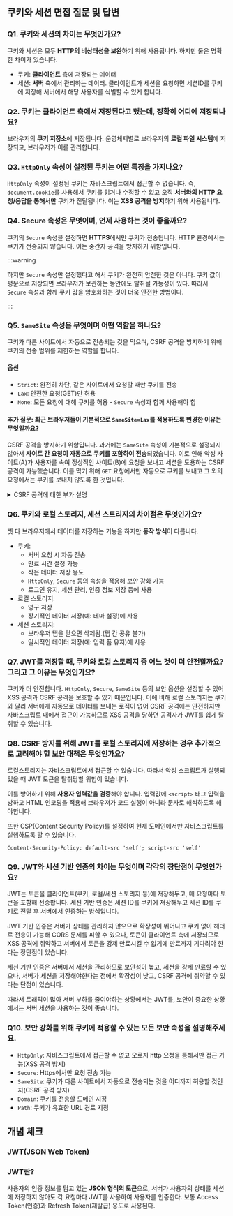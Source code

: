 ## 쿠키와 세션 면접 질문 및 답변
### Q1. 쿠키와 세션의 차이는 무엇인가요?
쿠키와 세션은 모두 **HTTP의 비상태성을 보완**하기 위해 사용됩니다. 하지만 둘은 명확한 차이가 있습니다.
- 쿠키: **클라이언트** 측에 저장되는 데이터
- 세션: **서버** 측에서 관리하는 데이터. 클라이언트가 세션을 요청하면 세션ID를 쿠키에 저장해 서버에서 해당 사용자를 식별할 수 있게 합니다.
### Q2. 쿠키는 클라이언트 측에서 저장된다고 했는데, 정확히 어디에 저장되나요?
브라우저의 **쿠키 저장소**에 저장됩니다. 운영체제별로 브라우저의 **로컬 파일 시스템**에 저장되고, 브라우저가 이를 관리합니다.
### Q3. `HttpOnly` 속성이 설정된 쿠키는 어떤 특징을 가지나요?
`HttpOnly` 속성이 설정된 쿠키는 자바스크립트에서 접근할 수 없습니다. 즉, `document.cookie`를 사용해서 쿠키를 읽거나 수정할 수 없고 오직 **서버와의 HTTP 요청/응답을 통해서만** 쿠키가 전달됩니다. 이는 **XSS 공격을 방지**하기 위해 사용됩니다.
### Q4. Secure 속성은 무엇이며, 언제 사용하는 것이 좋을까요?
쿠키의 `Secure` 속성을 설정하면 **HTTPS**에서만 쿠키가 전송됩니다. HTTP 환경에서는 쿠키가 전송되지 않습니다. 이는 중간자 공격을 방지하기 위함입니다.

:::warning

하지만 `Secure` 속성만 설정했다고 해서 쿠키가 완전히 안전한 것은 아니다. 쿠키 값이 평문으로 저장되면 브라우저가 보관하는 동안에도 탈취될 가능성이 있다. 따라서 `Secure` 속성과 함께 쿠키 값을 암호화하는 것이 더욱 안전한 방법이다.

:::

### Q5. `SameSite` 속성은 무엇이며 어떤 역할을 하나요?
쿠키가 다른 사이트에서 자동으로 전송되는 것을 막으며, CSRF 공격을 방지하기 위해 쿠키의 전송 범위를 제한하는 역할을 합니다.
#### 옵션
- `Strict`: 완전히 차단, 같은 사이트에서 요청할 때만 쿠키를 전송
- `Lax`: 안전한 요청(GET)만 허용
- `None`: 모든 요청에 대해 쿠키를 허용 - `Secure` 속성과 함께 사용해야 함
#### 추가 질문: 최근 브라우저들이 기본적으로 `SameSite=Lax`를 적용하도록 변경한 이유는 무엇일까요?
CSRF 공격을 방지하기 위함입니다. 과거에는 `SameSite` 속성이 기본적으로 설정되지 않아서 **사이트 간 요청이 자동으로 쿠키를 포함하여 전송**되었습니다. 이로 인해 악성 사이트(A)가 사용자를 속여 정상적인 사이트(B)에 요청을 보내고 세션을 도용하는 CSRF 공격이 가능했습니다. 이를 막기 위해 `GET` 요청에서만 자동으로 쿠키를 보내고 그 외의 요청에서는 쿠키를 보내지 않도록 한 것입니다.
<details>
  <summary>CSRF 공격에 대한 부가 설명</summary>

  **CSRF 공격**은 **사용자가 의도하지 않은 요청을 보내도록 유도하여 악의적인 작업을 수행**하는 공격이다.

  - 사용자가 특정 사이트에 로그인하여 세션이 유지된 상태에서
  - 공격자가 **다른 사이트**를 이용해 자동으로 요청을 보내도록 한다.
  
  예를 들어, 사용자가 온라인 뱅킹 사이트에 로그인 한다. 그러면 서버가 사용자에게 **세션 쿠키**를 발급해주는데, 만약 로그인이 유지된 상태에서 피싱 사이트에 들어간다고 치자. 피싱 사이트에는 아래와 같은 공격 코드가 있다.

  `<img src="https://bank.com/transfer?to=hacker&amount=10000">`

  사용자가 피싱사이트에 방문하면 브라우저는 해당 사이트의 HTML 문서를 파싱하면서 `img` 태그의 `src` URL을 파싱하며 **자동으로 HTTP 요청을 보내고(이때 대부분의 요청은 GET 방식으로 수행된다.)** 브라우저가 로그인 된 상태의 쿠키를 자동으로 전송하면 사용자는 알지 못하는 사이에 공격자의 계좌로 돈을 이체하게 되는 것이다.

  하지만 위에 `GET` 요청은 안전하다고 하지 않았는가? 사실 그건 서버 개발자에게 달려있다. 만약 서버 개발자가 돈을 보내는 작업을 `GET` 요청을 통해 하도록 설계해놨다면 `SameSite=Lax`를 사용해도 꼼짝없이 털리는 것이다. 따라서 중요한 작업을 `POST` 요청으로만 제한하는 방법도 필요하다.
</details>

### Q6. 쿠키와 로컬 스토리지, 세션 스트리지의 차이점은 무엇인가요?
셋 다 브라우저에서 데이터를 저장하는 기능을 하지만 **동작 방식**이 다릅니다.
- 쿠키:
  - 서버 요청 시 자동 전송
  - 만료 시간 설정 가능
  - 작은 데이터 저장 용도
  - `HttpOnly`, `Secure` 등의 속성을 적용해 보안 강화 가능
  - 로그인 유지, 세션 관리, 인증 정보 저장 등에 사용
- 로컬 스토리지:
  - 영구 저장
  - 장기적인 데이터 저장(예: 테마 설정)에 사용
- 세션 스토리지:
  - 브라우저 탭을 닫으면 삭제됨.(탭 간 공유 불가)
  - 일시적인 데이터 저장(예: 입력 폼 유지)에 사용

### Q7. JWT를 저장할 때, 쿠키와 로컬 스토리지 중 어느 것이 더 안전할까요? 그리고 그 이유는 무엇인가요?
쿠키가 더 안전합니다. `HttpOnly`, `Secure`, `SameSite` 등의 보안 옵션을 설정할 수 있어 XSS 공격과 CSRF 공격을 보호할 수 있기 때문입니다. 이에 비해 로컬 스토리지는 쿠키와 달리 서버에게 자동으로 데이터를 보내는 로직이 없어 CSRF 공격에는 안전하지만 자바스크립트 내에서 접근이 가능하므로 XSS 공격을 당하면 공격자가 JWT를 쉽게 탈취할 수 있습니다.

### Q8. CSRF 방지를 위해 JWT를 로컬 스토리지에 저장하는 경우 추가적으로 고려해야 할 보안 대책은 무엇인가요?
로컬스토리지는 자바스크립트에서 접근할 수 있습니다. 따라서 악성 스크립트가 실행되었을 때 JWT 토큰을 탈취당할 위험이 있습니다.

이를 방어하기 위해 **사용자 입력값을 검증**해야 합니다. 입력값에 `<script>` 태그 입력을 방하고 HTML 인코딩을 적용해 브라우저가 코드 실행이 아니라 문자로 해석하도록 해야합니다.

또한 CSP(Content Security Policy)를 설정하여 현재 도메인에서만 자바스크립트를 실행하도록 할 수 있습니다.
```http
Content-Security-Policy: default-src 'self'; script-src 'self'
```
### Q9. JWT와 세션 기반 인증의 차이는 무엇이며 각각의 장단점이 무엇인가요?
JWT는 토큰을 클라이언트(쿠키, 로컬/세션 스토리지 등)에 저장해두고, 매 요청마다 토큰을 포함해 전송합니다. 세션 기반 인증은 세션 ID를 쿠키에 저장해두고 세션 ID를 쿠키로 전달 후 서버에서 인증하는 방식입니다.

JWT 기반 인증은 서버가 상태를 관리하지 않으므로 확장성이 뛰어나고 쿠키 없이 헤더로 전송이 가능해 CORS 문제를 피할 수 있으나, 토큰이 클라이언트 측에 저장되므로 XSS 공격에 취약하고 서버에서 토큰을 강제 만료시킬 수 없기에 만료까지 기다려야 한다는 장단점이 있습니다.

세션 기반 인증은 서버에서 세션을 관리하므로 보안성이 높고, 세션을 강제 만료할 수 있으나, 서버가 세션을 저장해야한다는 점에서 확장성이 낮고, CSRF 공격에 취약할 수 있다는 단점이 있습니다.

따라서 트래픽이 많아 서버 부하를 줄여야하는 상황에서는 JWT를, 보안이 중요한 상황에서는 서버 세션을 사용하는 것이 좋습니다.

### Q10. 보안 강화를 위해 쿠키에 적용할 수 있는 모든 보안 속성을 설명해주세요.
- `HttpOnly`: 자바스크립트에서 접근할 수 없고 오로지 http 요청을 통해서만 접근 가능(XSS 공격 방지)
- `Secure`: Https에서만 요청 전송 가능
- `SameSite`: 쿠키가 다른 사이트에서 자동으로 전송되는 것을 어디까지 허용할 것인지(CSRF 공격 방지)
- `Domain`: 쿠키를 전송할 도메인 지정
- `Path`: 쿠키가 유효한 URL 경로 지정

## 개념 체크
### JWT(JSON Web Token)
### JWT란?
사용자의 인증 정보를 담고 있는 **JSON 형식의 토큰**으로, 서버가 사용자의 상태를 세션에 저장하지 않아도 각 요청마다 JWT를 사용하여 사용자를 인증한다. 보통 Access Token(인증)과 Refresh Token(재발급) 용도로 사용된다.